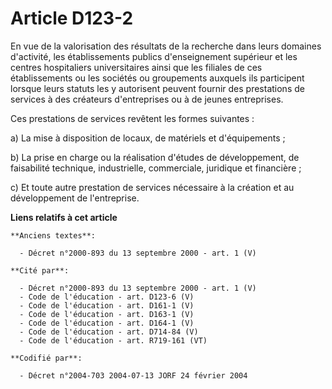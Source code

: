 # Article D123-2

En vue de la valorisation des résultats de la recherche dans leurs domaines d'activité, les établissements publics
d'enseignement supérieur et les centres hospitaliers universitaires ainsi que les filiales de ces établissements ou les
sociétés ou groupements auxquels ils participent lorsque leurs statuts les y autorisent peuvent fournir des prestations de
services à des créateurs d'entreprises ou à de jeunes entreprises.

Ces prestations de services revêtent les formes suivantes :

a) La mise à disposition de locaux, de matériels et d'équipements ;

b) La prise en charge ou la réalisation d'études de développement, de faisabilité technique, industrielle, commerciale,
juridique et financière ;

c) Et toute autre prestation de services nécessaire à la création et au développement de l'entreprise.

**Liens relatifs à cet article**

	**Anciens textes**:

	  - Décret n°2000-893 du 13 septembre 2000 - art. 1 (V)

	**Cité par**:

	  - Décret n°2000-893 du 13 septembre 2000 - art. 1 (V)
	  - Code de l'éducation - art. D123-6 (V)
	  - Code de l'éducation - art. D161-1 (V)
	  - Code de l'éducation - art. D163-1 (V)
	  - Code de l'éducation - art. D164-1 (V)
	  - Code de l'éducation - art. D714-84 (V)
	  - Code de l'éducation - art. R719-161 (VT)

	**Codifié par**:

	  - Décret n°2004-703 2004-07-13 JORF 24 février 2004
